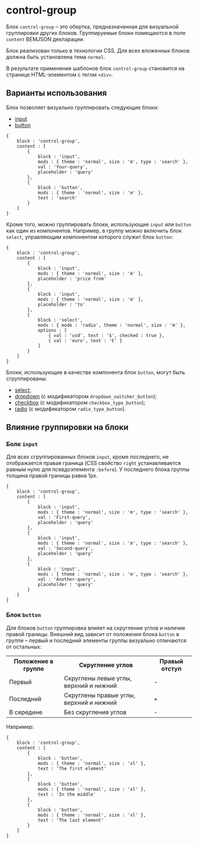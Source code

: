 # control-group

Блок `control-group` – это обертка, предназначенная для визуальной группировки других блоков. Группируемые блоки помещаются в поле `content` BEMJSON декларации.

Блок реализован только в технологии CSS. Для всех вложенных блоков должна быть установлена тема `normal`.

В результате применения шаблонов блок `control-group` становится на странице HTML-элементом с тегом `<div>`.

## Варианты использования

Блок позволяет визуально группировать следующие блоки:

* [input](../input/input.ru.md)
* [button](../button/button.ru.md)

```bemjson
{
    block : 'control-group',
    content : [
        {
            block : 'input',
            mods : { theme : 'normal', size : 'm', type : 'search' },
            val : 'Your-query',
            placeholder : 'query'
        },
        {
            block : 'button',
            mods : { theme : 'normal', size : 'm' },
            text : 'search'
        }
    ]
}
```

Кроме того, можно группировать блоки, использующие `input` или `button` как один из компонентов. Например, в группу можно включить блок `select`, управляющим компонентом которого служит блок `button`:

```bemjson
{
    block : 'control-group',
    content : [
        {
            block : 'input',
            mods : { theme : 'normal', size : 'm' },
            placeholder : 'price from'
        },
        {
            block : 'input',
            mods : { theme : 'normal', size : 'm' },
            placeholder : 'to'
        },
        {
            block : 'select',
            mods : { mode : 'radio', theme : 'normal', size : 'm' },
            options : [
                { val : 'usd', text : '$', checked : true },
                { val : 'euro', text : '€' }
            ]
        }
    ]
}
```

Блоки, использующие в качестве компонента блок `button`, могут быть сгруппированы:

* [select](../select/select.ru.md);
* [dropdown](../dropdown/dropdown.ru.md) (с модификатором `dropdown_switcher_button`);
* [checkbox](../checkbox/checkbox.ru.md) (с модификатором `checkbox_type_button`);
* [radio](../radio/radio.ru.md) (с модификатором `radio_type_button`).

## Влияние группировки на блоки

### Болк `input`

Для всех сгруппированных блоков `input`, кроме последнего, не отображается правая граница (CSS свойство `right` устанавливается равным нулю для псевдоэлемента `:before`). У последнего блока группы толщина правой границы равна 1px.

```bemjson
{
    block : 'control-group',
    content : [
        {
            block : 'input',
            mods : { theme : 'normal', size : 'm', type : 'search' },
            val : 'First-query',
            placeholder : 'query'
        },
        {
            block : 'input',
            mods : { theme : 'normal', size : 'm', type : 'search' },
            val : 'Second-query',
            placeholder : 'query'
        },
        {
            block : 'input',
            mods : { theme : 'normal', size : 'm', type : 'search' },
            val : 'Another-query',
            placeholder : 'query'
        }
    ]
}
```

### Блок `button`

Для блоков `button` группировка влияет на скругление углов и наличие правой границы. Внешний вид зависит от положения блока `button` в группе – первый и последний элементы группы визуально отличаются от остальных:

<table>
    <tr>
        <th>Положение в группе</th>
        <th>Скругление углов</th>
        <th>Правый отступ</th>
    </tr>
    <tr>
        <td>Первый</td>
        <td>Скруглены левые углы, верхний и нижний</td>
        <td>-</td>
    </tr>
    <tr>
        <td>Последний</td>
        <td>Скруглены правые углы, верхний и нижний</td>
        <td>+</td>
    </tr>
    <tr>
        <td>В середине</td>
        <td>Без скругления углов</td>
        <td>-</td>
    </tr>
</table>

Например:

```bemjson
{
    block : 'control-group',
    content : [
        {
            block : 'button',
            mods : { theme : 'normal', size : 'xl' },
            text : 'The first element'
        },
        {
            block : 'button',
            mods : { theme : 'normal', size : 'xl' },
            text : 'In the middle'
        },
        {
            block : 'button',
            mods : { theme : 'normal', size : 'xl' },
            text : 'The last element'
        }
    ]
}
```
